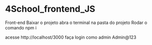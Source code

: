# 4School_frontend_JS

Front-end
Baixar o projeto
abra o terminal na pasta do projeto
Rodar o comando
npm i

acesse http://localhost/3000
faça login como admin Admin@123
